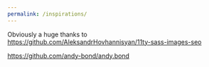 ```yaml
---
permalink: /inspirations/
---
```


Obviously a huge thanks to https://github.com/AleksandrHovhannisyan/11ty-sass-images-seo

https://github.com/andy-bond/andy.bond
